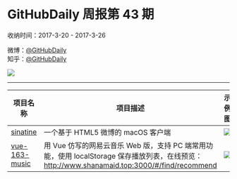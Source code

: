 # GitHubDaily 周报第 43 期

收纳时间：2017-3-20 - 2017-3-26

微博：[@GitHubDaily](https://weibo.com/GitHubDaily)    
知乎：[@GitHubDaily](https://www.zhihu.com/people/githubdaily)

![](https://raw.githubusercontent.com/GitHubDaily/GitHubDaily/master/assets/weixin.png)

---

项目名称 | 项目描述 | 示例图 | 微博
--- | --- | --- | ---
[sinatine](https://github.com/djyde/sinatine) | 一个基于 HTML5 微博的 macOS 客户端 | ![](http://wx2.sinaimg.cn/large/006fiYtfgy1fe0jqp7igvj30pu17kdps.jpg) | [![](https://raw.githubusercontent.com/GitHubDaily/GitHubDaily/master/assets/sina_logo.png)](https://weibo.com/5722964389/EBCofCHNd)
[vue-163-music](https://github.com/ShanaMaid/vue-163-music) | 用 Vue 仿写的网易云音乐 Web 版，支持 PC 端常用功能，使用 localStorage 保存播放列表，在线预览：http://www.shanamaid.top:3000/#/find/recommend | ![](http://wx3.sinaimg.cn/large/006fiYtfly1fdvx0ukk8rj31kw12hkjl.jpg) | [![](https://raw.githubusercontent.com/GitHubDaily/GitHubDaily/master/assets/sina_logo.png)](https://weibo.com/5722964389/EB0Do3MFq)
